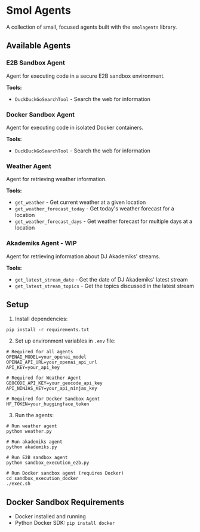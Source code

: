 # Smol Agents

A collection of small, focused agents built with the `smolagents` library.

## Available Agents

### E2B Sandbox Agent
Agent for executing code in a secure E2B sandbox environment.

**Tools:**
- `DuckDuckGoSearchTool` - Search the web for information

### Docker Sandbox Agent
Agent for executing code in isolated Docker containers.

**Tools:**
- `DuckDuckGoSearchTool` - Search the web for information

### Weather Agent
Agent for retrieving weather information.

**Tools:**
- `get_weather` - Get current weather at a given location
- `get_weather_forecast_today` - Get today's weather forecast for a location
- `get_weather_forecast_days` - Get weather forecast for multiple days at a location

### Akademiks Agent - WIP
Agent for retrieving information about DJ Akademiks' streams.

**Tools:**
- `get_latest_stream_date` - Get the date of DJ Akademiks' latest stream
- `get_latest_stream_topics` - Get the topics discussed in the latest stream

## Setup

1. Install dependencies:
```
pip install -r requirements.txt
```

2. Set up environment variables in `.env` file:
```
# Required for all agents
OPENAI_MODEL=your_openai_model
OPENAI_API_URL=your_openai_api_url
API_KEY=your_api_key

# Required for Weather Agent
GEOCODE_API_KEY=your_geocode_api_key
API_NINJAS_KEY=your_api_ninjas_key

# Required for Docker Sandbox Agent
HF_TOKEN=your_huggingface_token
```

3. Run the agents:
```
# Run weather agent
python weather.py

# Run akademiks agent
python akademiks.py

# Run E2B sandbox agent
python sandbox_execution_e2b.py

# Run Docker sandbox agent (requires Docker)
cd sandbox_execution_docker
./exec.sh
```

## Docker Sandbox Requirements
- Docker installed and running
- Python Docker SDK: `pip install docker`
